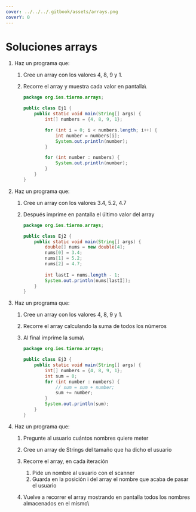 ```yaml
---
cover: ../../../.gitbook/assets/arrays.png
coverY: 0
---
```


# Soluciones arrays

1. Haz un programa que:
   1. Cree un array con los valores 4, 8, 9 y 1.
   2.  Recorre el array y muestra cada valor en pantalla\


       ```java
       package org.ies.tierno.arrays;

       public class Ej1 {
           public static void main(String[] args) {
               int[] numbers = {4, 8, 9, 1};

               for (int i = 0; i < numbers.length; i++) {
                   int number = numbers[i];
                   System.out.println(number);
               }

               for (int number : numbers) {
                   System.out.println(number);
               }
           }
       } 
       ```
2. Haz un programa que:
   1. Cree un array con los valores 3.4, 5.2, 4.7
   2.  Después imprime en pantalla el último valor del array

       ```java
       package org.ies.tierno.arrays;

       public class Ej2 {
           public static void main(String[] args) {
               double[] nums = new double[4];
               nums[0] = 3.4;
               nums[1] = 5.2;
               nums[2] = 4.7;
               
               int lastI = nums.length - 1;
               System.out.println(nums[lastI]);
           }
       }

       ```
3. Haz un programa que:
   1. Cree un array con los valores 4, 8, 9 y 1.
   2. Recorre el array calculando la suma de todos los números
   3.  Al final imprime la suma\


       ```java
       package org.ies.tierno.arrays;

       public class Ej3 {
           public static void main(String[] args) {
               int[] numbers = {4, 8, 9, 1};
               int sum = 0;
               for (int number : numbers) {
                   // sum = sum + number;
                   sum += number;
               }
               System.out.println(sum);
           }
       } 

       ```
4. Haz un programa que:
   1. Pregunte al usuario cuántos nombres quiere meter
   2. Cree un array de Strings del tamaño que ha dicho el usuario
   3. Recorre el array, en cada iteración
      1. Pide un nombre al usuario con el scanner
      2. Guarda en la posición i del array el nombre que acaba de pasar el usuario
   4.  Vuelve a recorrer el array mostrando en pantalla todos los nombres almacenados en el mismo\


       ```java
       ```
